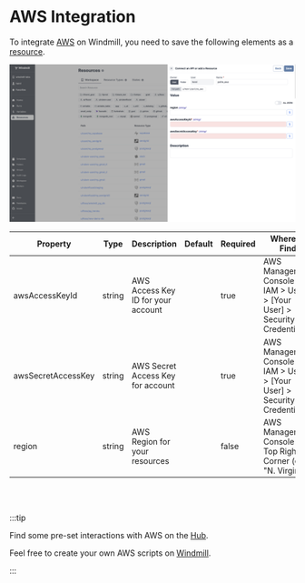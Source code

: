 # AWS Integration

To integrate [AWS](https://aws.amazon.com/) on Windmill, you need to save the following elements as a [resource](../core_concepts/3_resources_and_types/index.md).

![Add AWS Resource](../assets/integrations/add-aws.png)

| Property            | Type    | Description                        | Default | Required | Where to Find                                                                 |
|---------------------|---------|------------------------------------|---------|----------|-------------------------------------------------------------------------------|
| awsAccessKeyId      | string  | AWS Access Key ID for your account |         | true     | AWS Management Console > IAM > Users > [Your User] > Security Credentials     |
| awsSecretAccessKey  | string  | AWS Secret Access Key for account  |         | true     | AWS Management Console > IAM > Users > [Your User] > Security Credentials     |
| region              | string  | AWS Region for your resources      |         | false    | AWS Management Console > Top Right Corner (e.g., "N. Virginia")               |

<br/><br/>

:::tip

Find some pre-set interactions with AWS on the [Hub](https://hub.windmill.dev/integrations/aws_ecr).

Feel free to create your own AWS scripts on [Windmill](../getting_started/00_how_to_use_windmill/index.md).

:::